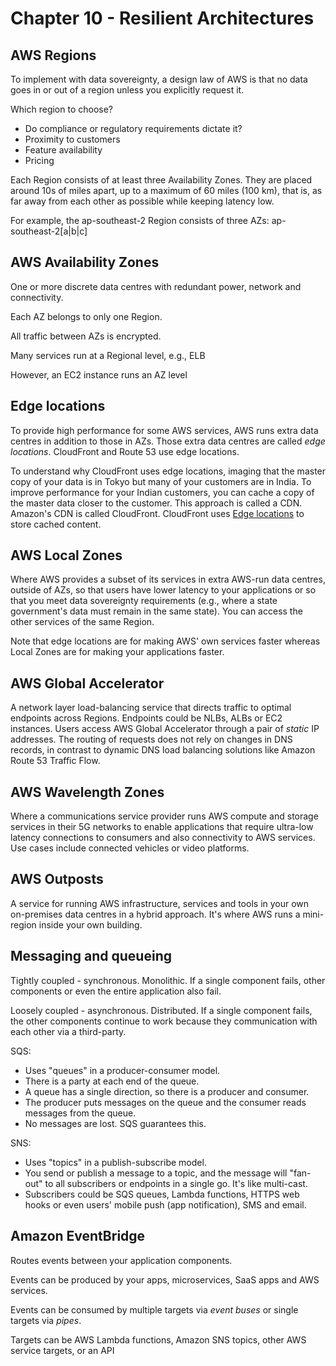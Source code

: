 # Chapter 10 - Resilient Architectures

## AWS Regions

To implement with data sovereignty, a design law of AWS is that no data goes in or out of a region unless you explicitly request it.

Which region to choose?
* Do compliance or regulatory requirements dictate it?
* Proximity to customers
* Feature availability
* Pricing

Each Region consists of at least three Availability Zones. They are placed around 10s of miles apart, up to a maximum of 60 miles (100 km), that is, as far away from each other as possible while keeping latency low.

For example, the ap-southeast-2 Region consists of three AZs: ap-southeast-2[a|b|c]

## AWS Availability Zones

One or more discrete data centres with redundant power, network and connectivity.

Each AZ belongs to only one Region.

All traffic between AZs is encrypted.

Many services run at a Regional level, e.g., ELB

However, an EC2 instance runs an AZ level

## Edge locations

To provide high performance for some AWS services, AWS runs extra data centres in addition to those in AZs. Those extra data centres are called *edge locations*. CloudFront and Route 53 use edge locations.

To understand why CloudFront uses edge locations, imaging that the master copy of your data is in Tokyo but many of your customers are in India. To improve performance for your Indian customers, you can cache a copy of the master data closer to the customer. This approach is called a CDN. Amazon's CDN is called CloudFront. CloudFront uses [Edge locations](https://aws.amazon.com/cloudfront/features/?whats-new-cloudfront.sort-by=item.additionalFields.postDateTime&whats-new-cloudfront.sort-order=desc) to store cached content.

## AWS Local Zones

Where AWS provides a subset of its services in extra AWS-run data centres, outside of AZs, so that users have lower latency to your applications or so that you meet data sovereignty requirements (e.g., where a state government's data must remain in the same state). You can access the other services of the same Region.

Note that edge locations are for making AWS' own services faster whereas Local Zones are for making your applications faster.

## AWS Global Accelerator

A network layer load-balancing service that directs traffic to optimal endpoints across Regions. Endpoints could be NLBs, ALBs or EC2 instances. Users access AWS Global Accelerator through a pair of *static* IP addresses. The routing of requests does not rely on changes in DNS records, in contrast to dynamic DNS load balancing solutions like Amazon Route 53 Traffic Flow.

## AWS Wavelength Zones

Where a communications service provider runs AWS compute and storage services in their 5G networks to enable applications that require ultra-low latency connections to consumers and also connectivity to AWS services. Use cases include connected vehicles or video platforms.

## AWS Outposts

A service for running AWS infrastructure, services and tools in your own on-premises data centres in a hybrid approach. It's where AWS runs a mini-region inside your own building.

## Messaging and queueing

Tightly coupled - synchronous. Monolithic. If a single component fails, other components or even the entire application also fail.

Loosely coupled - asynchronous. Distributed. If a single component fails, the other components continue to work because they communication with each other via a third-party.

SQS:
* Uses "queues" in a producer-consumer model.
* There is a party at each end of the queue.
* A queue has a single direction, so there is a producer and consumer.
* The producer puts messages on the queue and the consumer reads messages from the queue.
* No messages are lost. SQS guarantees this.

SNS:
* Uses "topics" in a publish-subscribe model.
* You send or publish a message to a topic, and the message will "fan-out" to all subscribers or endpoints in a single go. It's like multi-cast.
* Subscribers could be SQS queues, Lambda functions, HTTPS web hooks or even users' mobile push (app notification), SMS and email.

## Amazon EventBridge

Routes events between your application components.

Events can be produced by your apps, microservices, SaaS apps and AWS services.

Events can be consumed by multiple targets via *event buses* or single targets via *pipes*.

Targets can be AWS Lambda functions, Amazon SNS topics, other AWS service targets, or an API